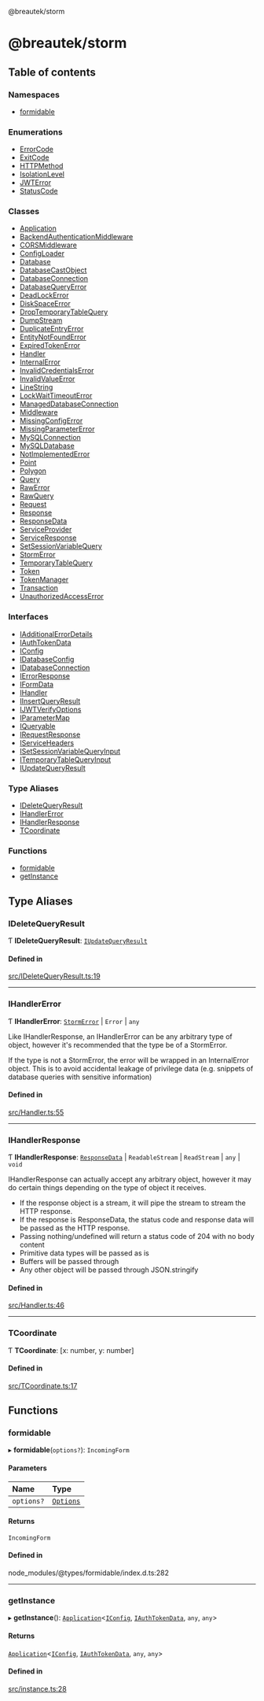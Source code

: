 @breautek/storm

# @breautek/storm

## Table of contents

### Namespaces

- [formidable](modules/formidable.md)

### Enumerations

- [ErrorCode](enums/ErrorCode.md)
- [ExitCode](enums/ExitCode.md)
- [HTTPMethod](enums/HTTPMethod.md)
- [IsolationLevel](enums/IsolationLevel.md)
- [JWTError](enums/JWTError.md)
- [StatusCode](enums/StatusCode.md)

### Classes

- [Application](classes/Application.md)
- [BackendAuthenticationMiddleware](classes/BackendAuthenticationMiddleware.md)
- [CORSMiddleware](classes/CORSMiddleware.md)
- [ConfigLoader](classes/ConfigLoader.md)
- [Database](classes/Database.md)
- [DatabaseCastObject](classes/DatabaseCastObject.md)
- [DatabaseConnection](classes/DatabaseConnection.md)
- [DatabaseQueryError](classes/DatabaseQueryError.md)
- [DeadLockError](classes/DeadLockError.md)
- [DiskSpaceError](classes/DiskSpaceError.md)
- [DropTemporaryTableQuery](classes/DropTemporaryTableQuery.md)
- [DumpStream](classes/DumpStream.md)
- [DuplicateEntryError](classes/DuplicateEntryError.md)
- [EntityNotFoundError](classes/EntityNotFoundError.md)
- [ExpiredTokenError](classes/ExpiredTokenError.md)
- [Handler](classes/Handler.md)
- [InternalError](classes/InternalError.md)
- [InvalidCredentialsError](classes/InvalidCredentialsError.md)
- [InvalidValueError](classes/InvalidValueError.md)
- [LineString](classes/LineString.md)
- [LockWaitTimeoutError](classes/LockWaitTimeoutError.md)
- [ManagedDatabaseConnection](classes/ManagedDatabaseConnection.md)
- [Middleware](classes/Middleware.md)
- [MissingConfigError](classes/MissingConfigError.md)
- [MissingParameterError](classes/MissingParameterError.md)
- [MySQLConnection](classes/MySQLConnection.md)
- [MySQLDatabase](classes/MySQLDatabase.md)
- [NotImplementedError](classes/NotImplementedError.md)
- [Point](classes/Point.md)
- [Polygon](classes/Polygon.md)
- [Query](classes/Query.md)
- [RawError](classes/RawError.md)
- [RawQuery](classes/RawQuery.md)
- [Request](classes/Request.md)
- [Response](classes/Response.md)
- [ResponseData](classes/ResponseData.md)
- [ServiceProvider](classes/ServiceProvider.md)
- [ServiceResponse](classes/ServiceResponse.md)
- [SetSessionVariableQuery](classes/SetSessionVariableQuery.md)
- [StormError](classes/StormError.md)
- [TemporaryTableQuery](classes/TemporaryTableQuery.md)
- [Token](classes/Token.md)
- [TokenManager](classes/TokenManager.md)
- [Transaction](classes/Transaction.md)
- [UnauthorizedAccessError](classes/UnauthorizedAccessError.md)

### Interfaces

- [IAdditionalErrorDetails](interfaces/IAdditionalErrorDetails.md)
- [IAuthTokenData](interfaces/IAuthTokenData.md)
- [IConfig](interfaces/IConfig.md)
- [IDatabaseConfig](interfaces/IDatabaseConfig.md)
- [IDatabaseConnection](interfaces/IDatabaseConnection.md)
- [IErrorResponse](interfaces/IErrorResponse.md)
- [IFormData](interfaces/IFormData.md)
- [IHandler](interfaces/IHandler.md)
- [IInsertQueryResult](interfaces/IInsertQueryResult.md)
- [IJWTVerifyOptions](interfaces/IJWTVerifyOptions.md)
- [IParameterMap](interfaces/IParameterMap.md)
- [IQueryable](interfaces/IQueryable.md)
- [IRequestResponse](interfaces/IRequestResponse.md)
- [IServiceHeaders](interfaces/IServiceHeaders.md)
- [ISetSessionVariableQueryInput](interfaces/ISetSessionVariableQueryInput.md)
- [ITemporaryTableQueryInput](interfaces/ITemporaryTableQueryInput.md)
- [IUpdateQueryResult](interfaces/IUpdateQueryResult.md)

### Type Aliases

- [IDeleteQueryResult](README.md#ideletequeryresult)
- [IHandlerError](README.md#ihandlererror)
- [IHandlerResponse](README.md#ihandlerresponse)
- [TCoordinate](README.md#tcoordinate)

### Functions

- [formidable](README.md#formidable)
- [getInstance](README.md#getinstance)

## Type Aliases

### IDeleteQueryResult

Ƭ **IDeleteQueryResult**: [`IUpdateQueryResult`](interfaces/IUpdateQueryResult.md)

#### Defined in

[src/IDeleteQueryResult.ts:19](https://github.com/breautek/storm/blob/d45307d/src/IDeleteQueryResult.ts#L19)

___

### IHandlerError

Ƭ **IHandlerError**: [`StormError`](classes/StormError.md) \| `Error` \| `any`

Like IHandlerResponse, an IHandlerError can be any arbitrary type of object,
however it's recommended that the type be of a StormError.

If the type is not a StormError, the error will be wrapped in an InternalError object.
This is to avoid accidental leakage of privilege data (e.g. snippets of database queries with sensitive information)

#### Defined in

[src/Handler.ts:55](https://github.com/breautek/storm/blob/d45307d/src/Handler.ts#L55)

___

### IHandlerResponse

Ƭ **IHandlerResponse**: [`ResponseData`](classes/ResponseData.md) \| `ReadableStream` \| `ReadStream` \| `any` \| `void`

IHandlerResponse can actually accept any arbitrary object, however it may do
certain things depending on the type of object it receives.

- If the response object is a stream, it will pipe the stream to stream the HTTP response.
- If the response is ResponseData, the status code and response data will be passed as the HTTP response.
- Passing nothing/undefined will return a status code of 204 with no body content
- Primitive data types will be passed as is
- Buffers will be passed through
- Any other object will be passed through JSON.stringify

#### Defined in

[src/Handler.ts:46](https://github.com/breautek/storm/blob/d45307d/src/Handler.ts#L46)

___

### TCoordinate

Ƭ **TCoordinate**: [x: number, y: number]

#### Defined in

[src/TCoordinate.ts:17](https://github.com/breautek/storm/blob/d45307d/src/TCoordinate.ts#L17)

## Functions

### formidable

▸ **formidable**(`options?`): `IncomingForm`

#### Parameters

| Name | Type |
| :------ | :------ |
| `options?` | [`Options`](interfaces/formidable.Options.md) |

#### Returns

`IncomingForm`

#### Defined in

node_modules/@types/formidable/index.d.ts:282

___

### getInstance

▸ **getInstance**(): [`Application`](classes/Application.md)<[`IConfig`](interfaces/IConfig.md), [`IAuthTokenData`](interfaces/IAuthTokenData.md), `any`, `any`\>

#### Returns

[`Application`](classes/Application.md)<[`IConfig`](interfaces/IConfig.md), [`IAuthTokenData`](interfaces/IAuthTokenData.md), `any`, `any`\>

#### Defined in

[src/instance.ts:28](https://github.com/breautek/storm/blob/d45307d/src/instance.ts#L28)
